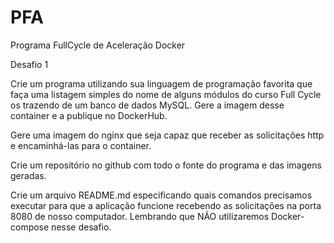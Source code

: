 # PFA
Programa FullCycle de Aceleração
Docker

Desafio 1

Crie um programa utilizando sua linguagem de programação favorita que faça uma listagem simples do nome de alguns 
módulos do curso Full Cycle os trazendo de um banco de dados MySQL. 
Gere a imagem desse container e a publique no DockerHub.

Gere uma imagem do nginx que seja capaz que receber as solicitações http e encaminhá-las para o container.

Crie um repositório no github com todo o fonte do programa e das imagens geradas.

Crie um arquivo README.md especificando quais comandos precisamos executar para que a aplicação funcione recebendo 
as solicitações na porta 8080 de nosso computador. 
Lembrando que NÃO utilizaremos Docker-compose nesse desafio.
